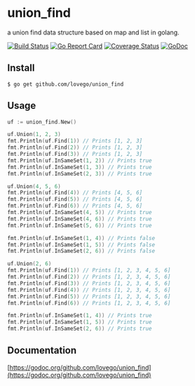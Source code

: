 # union\_find
a union find data structure based on map and list in golang.

[![Build Status](https://travis-ci.org/lovego/union_find.svg?branch=master)](https://travis-ci.org/lovego/union_find)
[![Go Report Card](https://goreportcard.com/badge/github.com/lovego/union_find)](https://goreportcard.com/report/github.com/lovego/union_find)
[![Coverage Status](https://coveralls.io/repos/github/lovego/union_find/badge.svg?branch=master)](https://coveralls.io/github/lovego/union_find?branch=master)
[![GoDoc](https://godoc.org/github.com/lovego/union_find?status.svg)](https://godoc.org/github.com/lovego/union_find)

## Install
`$ go get github.com/lovego/union_find`

## Usage
```go
uf := union_find.New()

uf.Union(1, 2, 3)
fmt.Println(uf.Find(1)) // Prints [1, 2, 3]
fmt.Println(uf.Find(2)) // Prints [1, 2, 3]
fmt.Println(uf.Find(3)) // Prints [1, 2, 3]
fmt.Println(uf.InSameSet(1, 2)) // Prints true
fmt.Println(uf.InSameSet(1, 3)) // Prints true
fmt.Println(uf.InSameSet(2, 3)) // Prints true

uf.Union(4, 5, 6)
fmt.Println(uf.Find(4)) // Prints [4, 5, 6]
fmt.Println(uf.Find(5)) // Prints [4, 5, 6]
fmt.Println(uf.Find(6)) // Prints [4, 5, 6]
fmt.Println(uf.InSameSet(4, 5)) // Prints true
fmt.Println(uf.InSameSet(4, 6)) // Prints true
fmt.Println(uf.InSameSet(5, 6)) // Prints true

fmt.Println(uf.InSameSet(1, 4)) // Prints false
fmt.Println(uf.InSameSet(1, 5)) // Prints false
fmt.Println(uf.InSameSet(2, 6)) // Prints false

uf.Union(2, 6)
fmt.Println(uf.Find(1)) // Prints [1, 2, 3, 4, 5, 6]
fmt.Println(uf.Find(2)) // Prints [1, 2, 3, 4, 5, 6]
fmt.Println(uf.Find(3)) // Prints [1, 2, 3, 4, 5, 6]
fmt.Println(uf.Find(4)) // Prints [1, 2, 3, 4, 5, 6]
fmt.Println(uf.Find(5)) // Prints [1, 2, 3, 4, 5, 6]
fmt.Println(uf.Find(6)) // Prints [1, 2, 3, 4, 5, 6]

fmt.Println(uf.InSameSet(1, 4)) // Prints true
fmt.Println(uf.InSameSet(1, 5)) // Prints true
fmt.Println(uf.InSameSet(2, 6)) // Prints true
```

## Documentation
[https://godoc.org/github.com/lovego/union_find](https://godoc.org/github.com/lovego/union_find)
